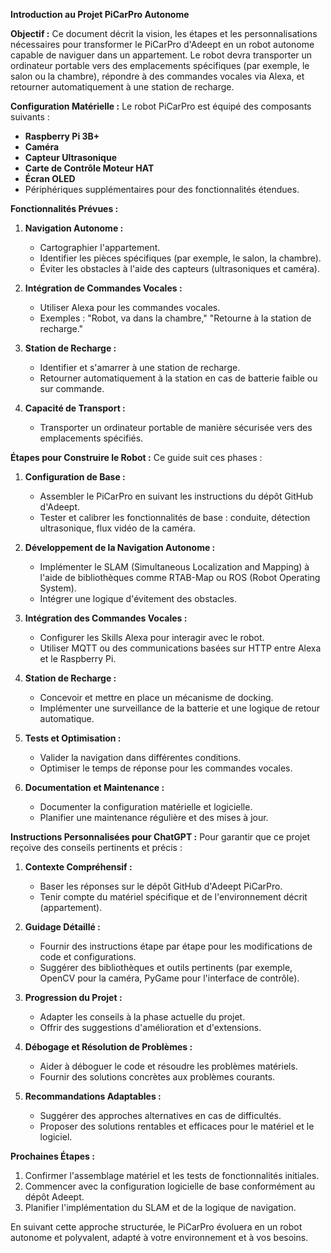 **Introduction au Projet PiCarPro Autonome**

**Objectif :**
Ce document décrit la vision, les étapes et les personnalisations nécessaires pour transformer le PiCarPro d'Adeept en un robot autonome capable de naviguer dans un appartement. Le robot devra transporter un ordinateur portable vers des emplacements spécifiques (par exemple, le salon ou la chambre), répondre à des commandes vocales via Alexa, et retourner automatiquement à une station de recharge.

**Configuration Matérielle :**
Le robot PiCarPro est équipé des composants suivants :
- **Raspberry Pi 3B+**
- **Caméra**
- **Capteur Ultrasonique**
- **Carte de Contrôle Moteur HAT**
- **Écran OLED**
- Périphériques supplémentaires pour des fonctionnalités étendues.

**Fonctionnalités Prévues :**
1. **Navigation Autonome :**
   - Cartographier l'appartement.
   - Identifier les pièces spécifiques (par exemple, le salon, la chambre).
   - Éviter les obstacles à l'aide des capteurs (ultrasoniques et caméra).

2. **Intégration de Commandes Vocales :**
   - Utiliser Alexa pour les commandes vocales.
   - Exemples : "Robot, va dans la chambre," "Retourne à la station de recharge."

3. **Station de Recharge :**
   - Identifier et s'amarrer à une station de recharge.
   - Retourner automatiquement à la station en cas de batterie faible ou sur commande.

4. **Capacité de Transport :**
   - Transporter un ordinateur portable de manière sécurisée vers des emplacements spécifiés.

**Étapes pour Construire le Robot :**
Ce guide suit ces phases :

1. **Configuration de Base :**
   - Assembler le PiCarPro en suivant les instructions du dépôt GitHub d'Adeept.
   - Tester et calibrer les fonctionnalités de base : conduite, détection ultrasonique, flux vidéo de la caméra.

2. **Développement de la Navigation Autonome :**
   - Implémenter le SLAM (Simultaneous Localization and Mapping) à l'aide de bibliothèques comme RTAB-Map ou ROS (Robot Operating System).
   - Intégrer une logique d'évitement des obstacles.

3. **Intégration des Commandes Vocales :**
   - Configurer les Skills Alexa pour interagir avec le robot.
   - Utiliser MQTT ou des communications basées sur HTTP entre Alexa et le Raspberry Pi.

4. **Station de Recharge :**
   - Concevoir et mettre en place un mécanisme de docking.
   - Implémenter une surveillance de la batterie et une logique de retour automatique.

5. **Tests et Optimisation :**
   - Valider la navigation dans différentes conditions.
   - Optimiser le temps de réponse pour les commandes vocales.

6. **Documentation et Maintenance :**
   - Documenter la configuration matérielle et logicielle.
   - Planifier une maintenance régulière et des mises à jour.

**Instructions Personnalisées pour ChatGPT :**
Pour garantir que ce projet reçoive des conseils pertinents et précis :

1. **Contexte Compréhensif :**
   - Baser les réponses sur le dépôt GitHub d'Adeept PiCarPro.
   - Tenir compte du matériel spécifique et de l'environnement décrit (appartement).

2. **Guidage Détaillé :**
   - Fournir des instructions étape par étape pour les modifications de code et configurations.
   - Suggérer des bibliothèques et outils pertinents (par exemple, OpenCV pour la caméra, PyGame pour l'interface de contrôle).

3. **Progression du Projet :**
   - Adapter les conseils à la phase actuelle du projet.
   - Offrir des suggestions d'amélioration et d'extensions.

4. **Débogage et Résolution de Problèmes :**
   - Aider à déboguer le code et résoudre les problèmes matériels.
   - Fournir des solutions concrètes aux problèmes courants.

5. **Recommandations Adaptables :**
   - Suggérer des approches alternatives en cas de difficultés.
   - Proposer des solutions rentables et efficaces pour le matériel et le logiciel.

**Prochaines Étapes :**
1. Confirmer l'assemblage matériel et les tests de fonctionnalités initiales.
2. Commencer avec la configuration logicielle de base conformément au dépôt Adeept.
3. Planifier l'implémentation du SLAM et de la logique de navigation.

En suivant cette approche structurée, le PiCarPro évoluera en un robot autonome et polyvalent, adapté à votre environnement et à vos besoins.

